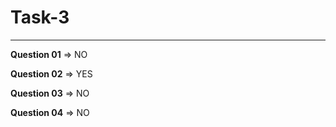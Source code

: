 # Task-3

---

**Question 01** =>  NO

**Question 02** =>  YES

**Question 03** =>  NO

**Question 04** =>  NO

